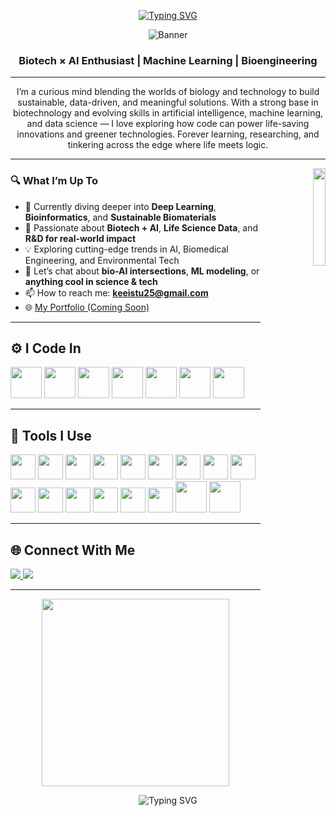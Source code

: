 <div align="center">

[![Typing SVG](https://readme-typing-svg.demolab.com?font=Ubuntu&weight=100&size=33&pause=1000&color=F7F7F7&background=FFFFFF00&center=true&vCenter=true&width=435&lines=Hi+%7C+I'm+Keeistu+M+S+)](https://git.io/typing-svg)

![Banner](https://mir-s3-cdn-cf.behance.net/project_modules/max_1200/81bb4b165684019.640b6038d133e.gif)

###  Biotech × AI Enthusiast | Machine Learning | Bioengineering

</div>

---

<p align="center">
  I’m a curious mind blending the worlds of biology and technology to build sustainable, data-driven, and meaningful solutions. With a strong base in biotechnology and evolving skills in artificial intelligence, machine learning, and data science — I love exploring how code can power life-saving innovations and greener technologies. Forever learning, researching, and tinkering across the edge where life meets logic.
</p>

---
<p align = 'right'>
<img align='right' src="https://media.tenor.com/fOD0TBLKQg8AAAAi/spider-man-no-way-home-marvel-studios.gif" width="20%">
</p>

### 🔍 What I’m Up To
- 🌱 Currently diving deeper into **Deep Learning**, **Bioinformatics**, and **Sustainable Biomaterials**
- 🧪 Passionate about **Biotech + AI**, **Life Science Data**, and **R&D for real-world impact**
- 💡 Exploring cutting-edge trends in AI, Biomedical Engineering, and Environmental Tech
- 💬 Let’s chat about **bio-AI intersections**, **ML modeling**, or **anything cool in science & tech**
- 📫 How to reach me: **keeistu25@gmail.com**
- 🌐 [My Portfolio (Coming Soon)]()



---

## ⚙️ I Code In

<p>
  <img height="50" src="https://img.icons8.com/color/48/python.png"/>
  <img height="50" src="https://img.icons8.com/color/48/c-programming.png"/>
  <img height="50" src="https://img.icons8.com/color/48/c-plus-plus-logo.png"/>
  <img height="50" src="https://img.icons8.com/?size=100&id=13679&format=png&color=000000"/>
  <img height="50" src="https://img.icons8.com/color/48/mysql-logo.png"/>
  <img height="50" src="https://img.icons8.com/color/48/html-5.png"/>
  <img height="50" src="https://img.icons8.com/color/48/css3.png"/>   
</p>

---

## 🧰 Tools I Use

<p>
  <img height="40" src="https://img.icons8.com/color/48/visual-studio-code-2019.png"/>
  <img height="40" src="https://img.icons8.com/color/48/pycharm.png"/>
  <img height="40" src="https://img.icons8.com/color/48/git.png"/>
  <img height="40" src="https://img.icons8.com/color/48/tensorflow.png"/>
  <img height="40" src="https://img.icons8.com/?size=100&id=J0SgMWzAxqFj&format=png&color=000000"/>
  <img height="40" src="https://img.icons8.com/color/48/notion--v1.png"/>
  <img height="40" src="https://img.icons8.com/color/48/numpy.png"/>
  <img height="40" src="https://img.icons8.com/color/48/pandas.png"/>
  <img height="40" src="https://img.icons8.com/color/48/tableau-software.png"/>
  <img height="40" src="https://img.icons8.com/color/48/adobe-photoshop.png"/>
  <img height="40" src="https://img.icons8.com/?size=100&id=lOqoeP2Zy02f&format=png&color=000000"/>
  <img height="40" src="https://img.icons8.com/?size=100&id=zfHRZ6i1Wg0U&format=png&color=000000"/>
  <img height="40" src="https://img.icons8.com/?size=100&id=UECmBSgBOvPT&format=png&color=000000"/>
  <img height="40" src="https://img.icons8.com/?size=100&id=Rffi8qeb2fK5&format=png&color=000000"/>
  <img height="40" src="https://img.icons8.com/?size=100&id=O6SWwpPIM0GB&format=png&color=000000"/>
  <img height="50" src="https://img.icons8.com/?size=100&id=ewGOClUtmFX4&format=png&color=000000"/>
  <img height="50" src="https://img.icons8.com/?size=100&id=qV-JzWYl9dzP&format=png&color=000000"/>
</p>

---

## 🌐 Connect With Me

<p align="left">
  <a href="https://www.linkedin.com/in/keeistu17/" target="blank">
    <img src="https://img.shields.io/badge/LinkedIn-%230077B5.svg?&style=for-the-badge&logo=linkedin&logoColor=white"/>
  </a>
  <a href="mailto:keeistums@gmail.com">
    <img src="https://img.shields.io/badge/Gmail-D14836?style=for-the-badge&logo=gmail&logoColor=white"/>
  </a>
</p>

---

<p align='center'>
<img align='center' src= "https://media.tenor.com/ivIQbWI5qe8AAAAi/spider-man-no-way-home-marvel-studios.gif" width="300px"  >
</p>

<p align="center">
  <img src="https://readme-typing-svg.herokuapp.com?font=Fira+Code&size=22&duration=3000&pause=1000&color=56F3A1&center=true&vCenter=true&width=435&lines=Exploring+Biotech+%E2%9C%85;Building+with+AI+🧠;Growing+every+day+🌱;Let's+connect!+🤝" alt="Typing SVG" />
</p>
